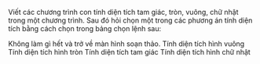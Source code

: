 Viết các chương trình con  tính diện tích tam giác, tròn, vuông, chữ nhật trong một chương trình. Sau  đó hỏi chọn  một trong các phương án  tính diện  tích bằng  cách chọn trong bảng chọn lệnh sau:

Không làm gì hết và trở về màn hình soạn thảo.
Tính diện tích hình vuông
Tính diện tích hình tròn
Tính diện tích tam giác
Tính diện tích hình chữ nhật
